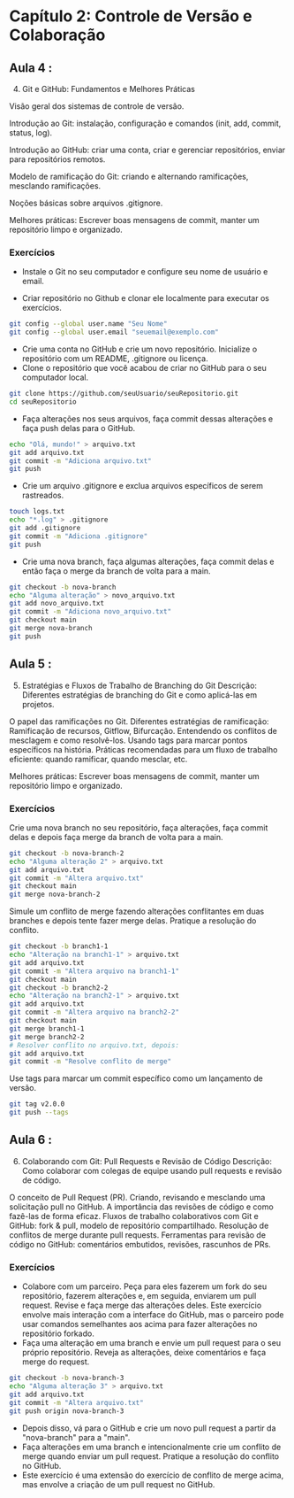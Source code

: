 
# Capítulo 2: Controle de Versão e Colaboração

## Aula 4 :
4. Git e GitHub: Fundamentos e Melhores Práticas
    
Visão geral dos sistemas de controle de versão.

Introdução ao Git: instalação, configuração e comandos (init, add, commit, status, log).

Introdução ao GitHub: criar uma conta, criar e gerenciar repositórios, enviar para repositórios remotos.

Modelo de ramificação do Git: criando e alternando ramificações, mesclando ramificações.

Noções básicas sobre arquivos .gitignore.

Melhores práticas: Escrever boas mensagens de commit, manter um repositório limpo e organizado.

### Exercícios

- Instale o Git no seu computador e configure seu nome de usuário e email.

- Criar repositório no Github e clonar ele localmente para executar os exercícios.

```sh 
git config --global user.name "Seu Nome"
git config --global user.email "seuemail@exemplo.com"
```
- Crie uma conta no GitHub e crie um novo repositório. Inicialize o repositório com um README, .gitignore ou licença.
- Clone o repositório que você acabou de criar no GitHub para o seu computador local.
```sh
git clone https://github.com/seuUsuario/seuRepositorio.git
cd seuRepositorio
```
- Faça alterações nos seus arquivos, faça commit dessas alterações e faça push delas para o GitHub.
```sh
echo "Olá, mundo!" > arquivo.txt
git add arquivo.txt
git commit -m "Adiciona arquivo.txt"
git push
```
- Crie um arquivo .gitignore e exclua arquivos específicos de serem rastreados.
```sh
touch logs.txt
echo "*.log" > .gitignore
git add .gitignore
git commit -m "Adiciona .gitignore"
git push
```
- Crie uma nova branch, faça algumas alterações, faça commit delas e então faça o merge da branch de volta para a main.
```sh
git checkout -b nova-branch
echo "Alguma alteração" > novo_arquivo.txt
git add novo_arquivo.txt
git commit -m "Adiciona novo_arquivo.txt"
git checkout main
git merge nova-branch
git push

```


## Aula 5 : 
5. Estratégias e Fluxos de Trabalho de Branching do Git
    Descrição: Diferentes estratégias de branching do Git e como aplicá-las em projetos.

O papel das ramificações no Git.
Diferentes estratégias de ramificação: Ramificação de recursos, Gitflow, Bifurcação.
Entendendo os conflitos de mesclagem e como resolvê-los.
Usando tags para marcar pontos específicos na história.
Práticas recomendadas para um fluxo de trabalho eficiente: quando ramificar, quando mesclar, etc.

Melhores práticas: Escrever boas mensagens de commit, manter um repositório limpo e organizado.

### Exercícios

Crie uma nova branch no seu repositório, faça alterações, faça commit delas e depois faça merge da branch de volta para a main.
```sh
git checkout -b nova-branch-2
echo "Alguma alteração 2" > arquivo.txt
git add arquivo.txt
git commit -m "Altera arquivo.txt"
git checkout main
git merge nova-branch-2
```
Simule um conflito de merge fazendo alterações conflitantes em duas branches e depois tente fazer merge delas. Pratique a resolução do conflito.
```sh
git checkout -b branch1-1
echo "Alteração na branch1-1" > arquivo.txt
git add arquivo.txt
git commit -m "Altera arquivo na branch1-1"
git checkout main
git checkout -b branch2-2
echo "Alteração na branch2-1" > arquivo.txt
git add arquivo.txt
git commit -m "Altera arquivo na branch2-2"
git checkout main
git merge branch1-1
git merge branch2-2
# Resolver conflito no arquivo.txt, depois:
git add arquivo.txt
git commit -m "Resolve conflito de merge"
```
Use tags para marcar um commit específico como um lançamento de versão.
```sh
git tag v2.0.0
git push --tags
```


## Aula 6 :
6. Colaborando com Git: Pull Requests e Revisão de Código
Descrição: Como colaborar com colegas de equipe usando pull requests e revisão de código.

O conceito de Pull Request (PR).
Criando, revisando e mesclando uma solicitação pull no GitHub.
A importância das revisões de código e como fazê-las de forma eficaz.
Fluxos de trabalho colaborativos com Git e GitHub: fork & pull, modelo de repositório compartilhado.
Resolução de conflitos de merge durante pull requests.
Ferramentas para revisão de código no GitHub: comentários embutidos, revisões, rascunhos de PRs.


### Exercícios

- Colabore com um parceiro. Peça para eles fazerem um fork do seu repositório, fazerem alterações e, em seguida, enviarem um pull request. Revise e faça merge das alterações deles.
Este exercício envolve mais interação com a interface do GitHub, mas o parceiro pode usar comandos semelhantes aos acima para fazer alterações no repositório forkado.
- Faça uma alteração em uma branch e envie um pull request para o seu próprio repositório. Reveja as alterações, deixe comentários e faça merge do request.
```sh 
git checkout -b nova-branch-3
echo "Alguma alteração 3" > arquivo.txt
git add arquivo.txt
git commit -m "Altera arquivo.txt"
git push origin nova-branch-3
```
- Depois disso, vá para o GitHub e crie um novo pull request a partir da "nova-branch" para a "main".
- Faça alterações em uma branch e intencionalmente crie um conflito de merge quando enviar um pull request. Pratique a resolução do conflito no GitHub.
- Este exercício é uma extensão do exercício de conflito de merge acima, mas envolve a criação de um pull request no GitHub.







